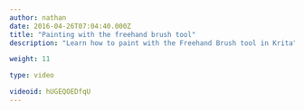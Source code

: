 ```yaml
---
author: nathan
date: 2016-04-26T07:04:40.000Z
title: "Painting with the freehand brush tool"
description: "Learn how to paint with the Freehand Brush tool in Krita"

weight: 11

type: video

videoid: hUGEQOEDfqU
---
```


